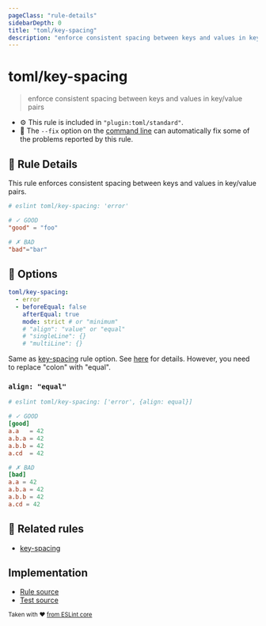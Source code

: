 ```yaml
---
pageClass: "rule-details"
sidebarDepth: 0
title: "toml/key-spacing"
description: "enforce consistent spacing between keys and values in key/value pairs"
---
```

# toml/key-spacing

> enforce consistent spacing between keys and values in key/value pairs

- :gear: This rule is included in `"plugin:toml/standard"`.
- :wrench: The `--fix` option on the [command line](https://eslint.org/docs/user-guide/command-line-interface#fixing-problems) can automatically fix some of the problems reported by this rule.

## :book: Rule Details

This rule enforces consistent spacing between keys and values in key/value pairs.

<eslint-code-block fix>

<!-- eslint-skip -->

```toml
# eslint toml/key-spacing: 'error'

# ✓ GOOD
"good" = "foo"

# ✗ BAD
"bad"="bar"
```

</eslint-code-block>

## :wrench: Options

```yaml
toml/key-spacing:
  - error
  - beforeEqual: false
    afterEqual: true
    mode: strict # or "minimum"
    # "align": "value" or "equal"
    # "singleLine": {}
    # "multiLine": {}
```

Same as [key-spacing] rule option. See [here](https://eslint.org/docs/rules/key-spacing#options) for details. However, you need to replace "colon" with "equal".

### `align: "equal"`

<eslint-code-block fix>

<!-- eslint-skip -->

```toml
# eslint toml/key-spacing: ['error', {align: equal}]

# ✓ GOOD
[good]
a.a   = 42
a.b.a = 42
a.b.b = 42
a.cd  = 42

# ✗ BAD
[bad]
a.a = 42
a.b.a = 42
a.b.b = 42
a.cd = 42
```

</eslint-code-block>

## :couple: Related rules

- [key-spacing]

[key-spacing]: https://eslint.org/docs/rules/key-spacing

## Implementation

- [Rule source](https://github.com/ota-meshi/eslint-plugin-toml/blob/main/src/rules/key-spacing.ts)
- [Test source](https://github.com/ota-meshi/eslint-plugin-toml/blob/main/tests/src/rules/key-spacing.js)

<sup>Taken with ❤️ [from ESLint core](https://eslint.org/docs/rules/key-spacing)</sup>
